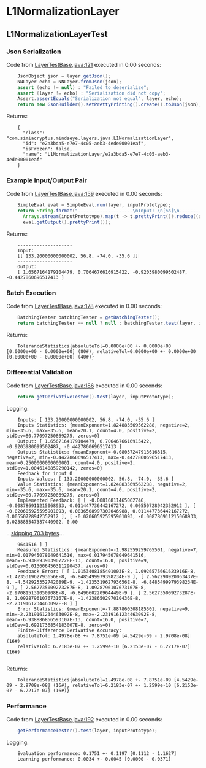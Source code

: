 # L1NormalizationLayer
## L1NormalizationLayerTest
### Json Serialization
Code from [LayerTestBase.java:121](../../../../../../../src/test/java/com/simiacryptus/mindseye/layers/LayerTestBase.java#L121) executed in 0.00 seconds: 
```java
    JsonObject json = layer.getJson();
    NNLayer echo = NNLayer.fromJson(json);
    assert (echo != null) : "Failed to deserialize";
    assert (layer != echo) : "Serialization did not copy";
    Assert.assertEquals("Serialization not equal", layer, echo);
    return new GsonBuilder().setPrettyPrinting().create().toJson(json);
```

Returns: 

```
    {
      "class": "com.simiacryptus.mindseye.layers.java.L1NormalizationLayer",
      "id": "e2a3bda5-e7e7-4c05-aeb3-4ede00001eaf",
      "isFrozen": false,
      "name": "L1NormalizationLayer/e2a3bda5-e7e7-4c05-aeb3-4ede00001eaf"
    }
```



### Example Input/Output Pair
Code from [LayerTestBase.java:159](../../../../../../../src/test/java/com/simiacryptus/mindseye/layers/LayerTestBase.java#L159) executed in 0.00 seconds: 
```java
    SimpleEval eval = SimpleEval.run(layer, inputPrototype);
    return String.format("--------------------\nInput: \n[%s]\n--------------------\nOutput: \n%s",
      Arrays.stream(inputPrototype).map(t -> t.prettyPrint()).reduce((a, b) -> a + ",\n" + b).get(),
      eval.getOutput().prettyPrint());
```

Returns: 

```
    --------------------
    Input: 
    [[ 133.20000000000002, 56.8, -74.0, -35.6 ]]
    --------------------
    Output: 
    [ 1.6567164179104479, 0.7064676616915422, -0.9203980099502487, -0.4427860696517413 ]
```



### Batch Execution
Code from [LayerTestBase.java:178](../../../../../../../src/test/java/com/simiacryptus/mindseye/layers/LayerTestBase.java#L178) executed in 0.00 seconds: 
```java
    BatchingTester batchingTester = getBatchingTester();
    return batchingTester == null ? null : batchingTester.test(layer, inputPrototype);
```

Returns: 

```
    ToleranceStatistics{absoluteTol=0.0000e+00 +- 0.0000e+00 [0.0000e+00 - 0.0000e+00] (80#), relativeTol=0.0000e+00 +- 0.0000e+00 [0.0000e+00 - 0.0000e+00] (40#)}
```



### Differential Validation
Code from [LayerTestBase.java:186](../../../../../../../src/test/java/com/simiacryptus/mindseye/layers/LayerTestBase.java#L186) executed in 0.00 seconds: 
```java
    return getDerivativeTester().test(layer, inputPrototype);
```
Logging: 
```
    Inputs: [ 133.20000000000002, 56.8, -74.0, -35.6 ]
    Inputs Statistics: {meanExponent=1.824883569562288, negative=2, min=-35.6, max=-35.6, mean=20.1, count=4.0, positive=2, stdDev=80.77097250869275, zeros=0}
    Output: [ 1.6567164179104479, 0.7064676616915422, -0.9203980099502487, -0.4427860696517413 ]
    Outputs Statistics: {meanExponent=-0.08037247918616315, negative=2, min=-0.4427860696517413, max=-0.4427860696517413, mean=0.2500000000000001, count=4.0, positive=2, stdDev=1.0046140859290142, zeros=0}
    Feedback for input 0
    Inputs Values: [ 133.20000000000002, 56.8, -74.0, -35.6 ]
    Value Statistics: {meanExponent=1.824883569562288, negative=2, min=-35.6, max=-35.6, mean=20.1, count=4.0, positive=2, stdDev=80.77097250869275, zeros=0}
    Implemented Feedback: [ [ -0.00816811465062746, -0.008786911215068933, 0.011447736442167272, 0.00550728942352912 ], [ -0.020605925595901093, 0.0036508997302046988, 0.011447736442167272, 0.00550728942352912 ], [ -0.020605925595901093, -0.008786911215068933, 0.023885547387440902, 0.00
```
...[skipping 703 bytes](etc/64.txt)...
```
    9641516 ] ]
    Measured Statistics: {meanExponent=-1.982559259765501, negative=7, min=0.017945078049641516, max=0.017945078049641516, mean=-6.938893903907228E-13, count=16.0, positive=9, stdDev=0.013606456311290437, zeros=0}
    Feedback Error: [ [ 1.0153408185401003E-8, 1.0926575661623916E-8, -1.423531962793656E-8, -6.8485499979398234E-9 ], [ 2.562290920063437E-8, -4.542925352742089E-9, -1.423531962793656E-8, -6.8485499979398234E-9 ], [ 2.562735009273287E-8, 1.0928796107673167E-8, -2.970815131050908E-8, -6.849660220964449E-9 ], [ 2.562735009273287E-8, 1.0928796107673167E-8, -1.4238650297010436E-8, -2.2319161234463092E-8 ] ]
    Error Statistics: {meanExponent=-7.887860308185501, negative=9, min=-2.2319161234463092E-8, max=-2.2319161234463092E-8, mean=-6.938886856593107E-13, count=16.0, positive=7, stdDev=1.6921736854183007E-8, zeros=0}
    Finite-Difference Derivative Accuracy:
    absoluteTol: 1.4978e-08 +- 7.8751e-09 [4.5429e-09 - 2.9708e-08] (16#)
    relativeTol: 6.2183e-07 +- 1.2599e-10 [6.2153e-07 - 6.2217e-07] (16#)
    
```

Returns: 

```
    ToleranceStatistics{absoluteTol=1.4978e-08 +- 7.8751e-09 [4.5429e-09 - 2.9708e-08] (16#), relativeTol=6.2183e-07 +- 1.2599e-10 [6.2153e-07 - 6.2217e-07] (16#)}
```



### Performance
Code from [LayerTestBase.java:192](../../../../../../../src/test/java/com/simiacryptus/mindseye/layers/LayerTestBase.java#L192) executed in 0.00 seconds: 
```java
    getPerformanceTester().test(layer, inputPrototype);
```
Logging: 
```
    Evaluation performance: 0.1751 +- 0.1197 [0.1112 - 1.1627]
    Learning performance: 0.0034 +- 0.0045 [0.0000 - 0.0371]
    
```

